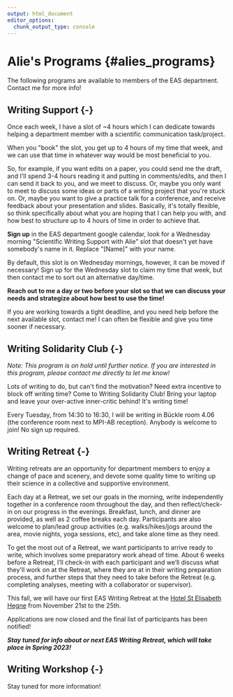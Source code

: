 ```yaml
---
output: html_document
editor_options:
  chunk_output_type: console
---
```


# Alie's Programs {#alies_programs}



The following programs are available to members of the EAS department. Contact me for more info!

## Writing Support {-}

Once each week, I have a slot of ~4 hours which I can dedicate towards helping a department member with a scientific communication task/project. 

When you "book" the slot, you get up to 4 hours of my time that week, and we can use that time in whatever way would be most beneficial to you. 

So, for example, if you want edits on a paper, you could send me the draft, and I'll spend 3-4 hours reading it and putting in comments/edits, and then I can send it back to you, and we meet to discuss. Or, maybe you only want to meet to discuss some ideas or parts of a writing project that you're stuck on. Or, maybe you want to give a practice talk for a conference, and receive feedback about your presentation and slides. Basically, it's totally flexible, so think specifically about what you are hoping that I can help you with, and how best to structure up to 4 hours of time in order to achieve that. 

**Sign up** in the EAS department google calendar, look for a Wednesday morning "Scientific Writing Support with Alie" slot that doesn't yet have somebody's name in it. Replace "[Name]" with your name. 

By default, this slot is on Wednesday mornings, however, it can be moved if necessary! Sign up for the Wednesday slot to claim my time that week, but then contact me to sort out an alternative day/time.

**Reach out to me a day or two before your slot so that we can discuss your needs and strategize about how best to use the time!**

If you are working towards a tight deadline, and you need help before the next available slot, contact me! I can often be flexible and give you time sooner if necessary.  
  
  
  
## Writing Solidarity Club {-}

*Note: This program is on hold until further notice. If you are interested in this program, please contact me directly to let me know!*

Lots of writing to do, but can't find the motivation? Need extra incentive to block off writing time? Come to Writing Solidarity Club! Bring your laptop and leave your over-active inner-critic behind! It's writing time!

Every Tuesday, from 14:30 to 16:30, I will be writing in Bückle room 4.06 (the conference room next to MPI-AB reception). Anybody is welcome to join! No sign up required.  
  
  
  
## Writing Retreat {-}

Writing retreats are an opportunity for department members to enjoy a change of pace and scenery, and devote some quality time to writing up their science in a collective and supportive environment.

Each day at a Retreat, we set our goals in the morning, write independently together in a conference room throughout the day, and then reflect/check-in on our progress in the evenings. Breakfast, lunch, and dinner are provided, as well as 2 coffee breaks each day. Participants are also welcome to plan/lead group activities (e.g. walks/hikes/jogs around the area, movie nights, yoga sessions, etc), and take alone time as they need.

To get the most out of a Retreat, we want participants to arrive ready to write, which involves some preparatory work ahead of time. About 6 weeks before a Retreat, I’ll check-in with each participant and we’ll discuss what they'll work on at the Retreat, where they are at in their writing preparation process, and further steps that they need to take before the Retreat (e.g. completing analyses, meeting with a collaborator or supervisor).

This fall, we will have our first EAS Writing Retreat at the [Hotel St Elisabeth Hegne](https://www.st-elisabeth-hegne.de/hotel-st-elisabeth.html) from November 21st to the 25th.

Applications are now closed and the final list of participants has been notified!
 
***Stay tuned for info about or next EAS Writing Retreat, which will take place in Spring 2023!***
  
  
  
## Writing Workshop {-}

Stay tuned for more information!
